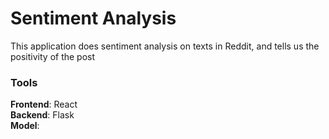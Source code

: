 # Sentiment Analysis
This application does sentiment analysis on texts in Reddit, and tells us the positivity of the post

### Tools
**Frontend**: React<br/>
**Backend**: Flask<br/>
**Model**: 

